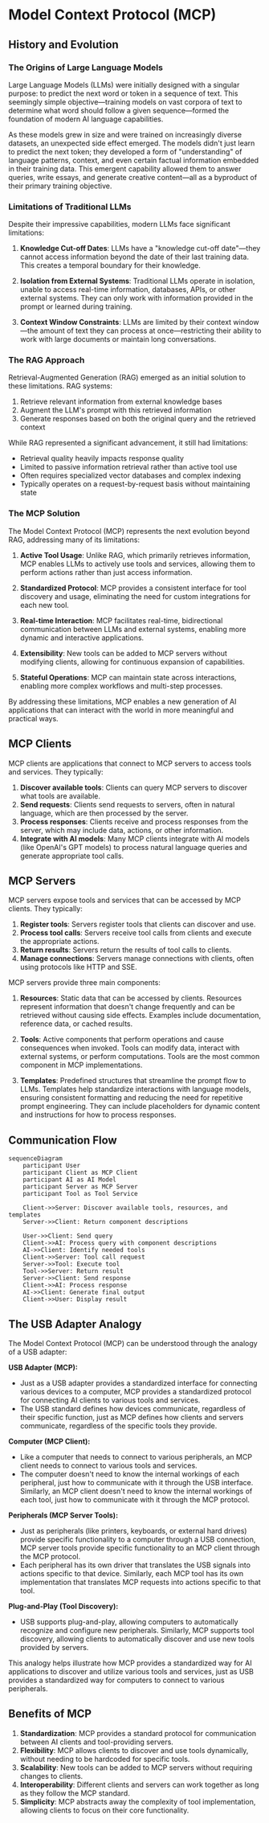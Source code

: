 # Model Context Protocol (MCP)

## History and Evolution

### The Origins of Large Language Models

Large Language Models (LLMs) were initially designed with a singular purpose: to predict the next word or token in a sequence of text. This seemingly simple objective—training models on vast corpora of text to determine what word should follow a given sequence—formed the foundation of modern AI language capabilities.

As these models grew in size and were trained on increasingly diverse datasets, an unexpected side effect emerged. The models didn't just learn to predict the next token; they developed a form of "understanding" of language patterns, context, and even certain factual information embedded in their training data. This emergent capability allowed them to answer queries, write essays, and generate creative content—all as a byproduct of their primary training objective.

### Limitations of Traditional LLMs

Despite their impressive capabilities, modern LLMs face significant limitations:

1. **Knowledge Cut-off Dates**: LLMs have a "knowledge cut-off date"—they cannot access information beyond the date of their last training data. This creates a temporal boundary for their knowledge.

2. **Isolation from External Systems**: Traditional LLMs operate in isolation, unable to access real-time information, databases, APIs, or other external systems. They can only work with information provided in the prompt or learned during training.

3. **Context Window Constraints**: LLMs are limited by their context window—the amount of text they can process at once—restricting their ability to work with large documents or maintain long conversations.

### The RAG Approach

Retrieval-Augmented Generation (RAG) emerged as an initial solution to these limitations. RAG systems:

1. Retrieve relevant information from external knowledge bases
2. Augment the LLM's prompt with this retrieved information
3. Generate responses based on both the original query and the retrieved context

While RAG represented a significant advancement, it still had limitations:
- Retrieval quality heavily impacts response quality
- Limited to passive information retrieval rather than active tool use
- Often requires specialized vector databases and complex indexing
- Typically operates on a request-by-request basis without maintaining state

### The MCP Solution

The Model Context Protocol (MCP) represents the next evolution beyond RAG, addressing many of its limitations:

1. **Active Tool Usage**: Unlike RAG, which primarily retrieves information, MCP enables LLMs to actively use tools and services, allowing them to perform actions rather than just access information.

2. **Standardized Protocol**: MCP provides a consistent interface for tool discovery and usage, eliminating the need for custom integrations for each new tool.

3. **Real-time Interaction**: MCP facilitates real-time, bidirectional communication between LLMs and external systems, enabling more dynamic and interactive applications.

4. **Extensibility**: New tools can be added to MCP servers without modifying clients, allowing for continuous expansion of capabilities.

5. **Stateful Operations**: MCP can maintain state across interactions, enabling more complex workflows and multi-step processes.

By addressing these limitations, MCP enables a new generation of AI applications that can interact with the world in more meaningful and practical ways.

## MCP Clients

MCP clients are applications that connect to MCP servers to access tools and services. They typically:

1. **Discover available tools**: Clients can query MCP servers to discover what tools are available.
2. **Send requests**: Clients send requests to servers, often in natural language, which are then processed by the server.
3. **Process responses**: Clients receive and process responses from the server, which may include data, actions, or other information.
4. **Integrate with AI models**: Many MCP clients integrate with AI models (like OpenAI's GPT models) to process natural language queries and generate appropriate tool calls.

## MCP Servers

MCP servers expose tools and services that can be accessed by MCP clients. They typically:

1. **Register tools**: Servers register tools that clients can discover and use.
2. **Process tool calls**: Servers receive tool calls from clients and execute the appropriate actions.
3. **Return results**: Servers return the results of tool calls to clients.
4. **Manage connections**: Servers manage connections with clients, often using protocols like HTTP and SSE.

MCP servers provide three main components:

1. **Resources**: Static data that can be accessed by clients. Resources represent information that doesn't change frequently and can be retrieved without causing side effects. Examples include documentation, reference data, or cached results.

2. **Tools**: Active components that perform operations and cause consequences when invoked. Tools can modify data, interact with external systems, or perform computations. Tools are the most common component in MCP implementations.

3. **Templates**: Predefined structures that streamline the prompt flow to LLMs. Templates help standardize interactions with language models, ensuring consistent formatting and reducing the need for repetitive prompt engineering. They can include placeholders for dynamic content and instructions for how to process responses.

## Communication Flow

```mermaid
sequenceDiagram
    participant User
    participant Client as MCP Client
    participant AI as AI Model
    participant Server as MCP Server
    participant Tool as Tool Service

    Client->>Server: Discover available tools, resources, and templates
    Server->>Client: Return component descriptions

    User->>Client: Send query
    Client->>AI: Process query with component descriptions
    AI->>Client: Identify needed tools
    Client->>Server: Tool call request
    Server->>Tool: Execute tool
    Tool->>Server: Return result
    Server->>Client: Send response
    Client->>AI: Process response
    AI->>Client: Generate final output
    Client->>User: Display result
```

## The USB Adapter Analogy

The Model Context Protocol (MCP) can be understood through the analogy of a USB adapter:

**USB Adapter (MCP):**
- Just as a USB adapter provides a standardized interface for connecting various devices to a computer, MCP provides a standardized protocol for connecting AI clients to various tools and services.
- The USB standard defines how devices communicate, regardless of their specific function, just as MCP defines how clients and servers communicate, regardless of the specific tools they provide.

**Computer (MCP Client):**
- Like a computer that needs to connect to various peripherals, an MCP client needs to connect to various tools and services.
- The computer doesn't need to know the internal workings of each peripheral, just how to communicate with it through the USB interface. Similarly, an MCP client doesn't need to know the internal workings of each tool, just how to communicate with it through the MCP protocol.

**Peripherals (MCP Server Tools):**
- Just as peripherals (like printers, keyboards, or external hard drives) provide specific functionality to a computer through a USB connection, MCP server tools provide specific functionality to an MCP client through the MCP protocol.
- Each peripheral has its own driver that translates the USB signals into actions specific to that device. Similarly, each MCP tool has its own implementation that translates MCP requests into actions specific to that tool.

**Plug-and-Play (Tool Discovery):**
- USB supports plug-and-play, allowing computers to automatically recognize and configure new peripherals. Similarly, MCP supports tool discovery, allowing clients to automatically discover and use new tools provided by servers.

This analogy helps illustrate how MCP provides a standardized way for AI applications to discover and utilize various tools and services, just as USB provides a standardized way for computers to connect to various peripherals.

## Benefits of MCP

1. **Standardization**: MCP provides a standard protocol for communication between AI clients and tool-providing servers.
2. **Flexibility**: MCP allows clients to discover and use tools dynamically, without needing to be hardcoded for specific tools.
3. **Scalability**: New tools can be added to MCP servers without requiring changes to clients.
4. **Interoperability**: Different clients and servers can work together as long as they follow the MCP standard.
5. **Simplicity**: MCP abstracts away the complexity of tool implementation, allowing clients to focus on their core functionality.
